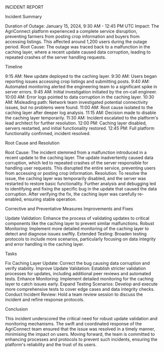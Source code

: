 INCIDENT REPORT


Incident Summary

Duration of Outage: January 15, 2024, 9:30 AM - 12:45 PM UTC
Impact: The AgriConnect platform experienced a complete service disruption, preventing farmers from posting crop information and buyers from accessing listings. This affected around 1,200 users during the outage period.
Root Cause: The outage was traced back to a malfunction in the caching layer, where a recent update caused data corruption, leading to repeated crashes of the server handling requests.

Timeline

9:15 AM: New update deployed to the caching layer.
9:30 AM: Users began reporting issues accessing crop listings and submitting posts.
9:40 AM: Automated monitoring alerted the engineering team to a significant spike in server errors.
9:45 AM: Initial investigation initiated by the on-call engineer.
10:00 AM: Error logs pointed to data corruption in the caching layer.
10:30 AM: Misleading path: Network team investigated potential connectivity issues, but no problems were found.
11:00 AM: Root cause isolated to the caching layer after deeper log analysis.
11:15 AM: Decision made to disable the caching layer temporarily.
11:30 AM: Incident escalated to the platform's lead architect for further resolution.
12:00 PM: Caching layer disabled, servers restarted, and initial functionality restored.
12:45 PM: Full platform functionality confirmed, incident resolved.

Root Cause and Resolution

Root Cause: The incident stemmed from a malfunction introduced in a recent update to the caching layer. The update inadvertently caused data corruption, which led to repeated crashes of the server responsible for handling user requests. This disrupted the entire service, preventing users from accessing or posting crop information.
Resolution: To resolve the issue, the caching layer was temporarily disabled, and the server was restarted to restore basic functionality. Further analysis and debugging led to identifying and fixing the specific bug in the update that caused the data corruption. After verifying the fix, the caching layer was carefully re-enabled, ensuring stable operation.

Corrective and Preventative Measures
Improvements and Fixes

Update Validation: Enhance the process of validating updates to critical components like the caching layer to prevent similar malfunctions.
Robust Monitoring: Implement more detailed monitoring of the caching layer to detect and diagnose issues swiftly.
Extended Testing: Broaden testing protocols to include more scenarios, particularly focusing on data integrity and error handling in the caching layer.

Tasks

Fix Caching Layer Update: Correct the bug causing data corruption and verify stability.
Improve Update Validation: Establish stricter validation processes for updates, including additional peer reviews and automated tests.
Enhance Monitoring: Implement detailed monitoring for the caching layer to catch issues early.
Expand Testing Scenarios: Develop and execute more comprehensive tests to cover edge cases and data integrity checks.
Conduct Incident Review: Hold a team review session to discuss the incident and refine response protocols.

Conclusion

This incident underscored the critical need for robust update validation and monitoring mechanisms. The swift and coordinated response of the AgriConnect team ensured that the issue was resolved in a timely manner, minimising the impact on users. Moving forward, the team is committed to enhancing processes and protocols to prevent such incidents, ensuring the platform's reliability and the trust of its users.


